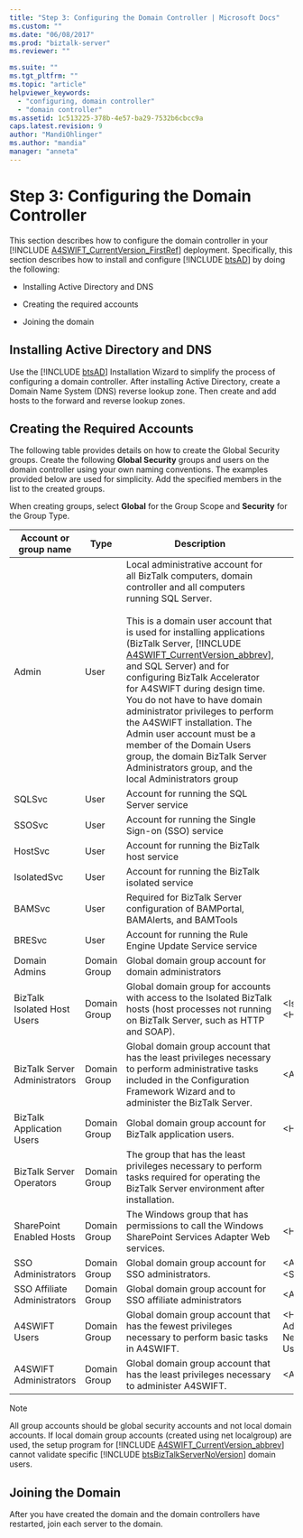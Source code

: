 ```yaml
---
title: "Step 3: Configuring the Domain Controller | Microsoft Docs"
ms.custom: ""
ms.date: "06/08/2017"
ms.prod: "biztalk-server"
ms.reviewer: ""

ms.suite: ""
ms.tgt_pltfrm: ""
ms.topic: "article"
helpviewer_keywords: 
  - "configuring, domain controller"
  - "domain controller"
ms.assetid: 1c513225-378b-4e57-ba29-7532b6cbcc9a
caps.latest.revision: 9
author: "MandiOhlinger"
ms.author: "mandia"
manager: "anneta"
---
```

# Step 3: Configuring the Domain Controller
This section describes how to configure the domain controller in your [!INCLUDE [A4SWIFT_CurrentVersion_FirstRef](../../includes/a4swift-currentversion-firstref-md.md)] deployment. Specifically, this section describes how to install and configure [!INCLUDE [btsAD](../../includes/btsad-md.md)] by doing the following:  

-   Installing Active Directory and DNS  

-   Creating the required accounts  

-   Joining the domain  

## Installing Active Directory and DNS  
 Use the [!INCLUDE [btsAD](../../includes/btsad-md.md)] Installation Wizard to simplify the process of configuring a domain controller. After installing Active Directory, create a Domain Name System (DNS) reverse lookup zone. Then create and add hosts to the forward and reverse lookup zones.  

## Creating the Required Accounts  
 The following table provides details on how to create the Global Security groups. Create the following **Global Security** groups and users on the domain controller using your own naming conventions. The examples provided below are used for simplicity. Add the specified members in the list to the created groups.  

 When creating groups, select **Global** for the Group Scope and **Security** for the Group Type.  


|     Account or group name     |     Type     |                                                                                                                                                                                                                                                                                                                          Description                                                                                                                                                                                                                                                                                                                           |                Members                |
|-------------------------------|--------------|----------------------------------------------------------------------------------------------------------------------------------------------------------------------------------------------------------------------------------------------------------------------------------------------------------------------------------------------------------------------------------------------------------------------------------------------------------------------------------------------------------------------------------------------------------------------------------------------------------------------------------------------------------------|---------------------------------------|
|             Admin             |     User     | Local administrative account for all BizTalk computers, domain controller and all computers running SQL Server.<br /><br /> This is a domain user account that is used for installing applications (BizTalk Server, [!INCLUDE [A4SWIFT_CurrentVersion_abbrev](../../includes/a4swift-currentversion-abbrev-md.md)], and SQL Server) and for configuring BizTalk Accelerator for A4SWIFT during design time. You do not have to have domain administrator privileges to perform the A4SWIFT installation. The Admin user account must be a member of the Domain Users group, the domain BizTalk Server Administrators group, and the local Administrators group |                                       |
|            SQLSvc             |     User     |                                                                                                                                                                                                                                                                                                           Account for running the SQL Server service                                                                                                                                                                                                                                                                                                           |                                       |
|            SSOSvc             |     User     |                                                                                                                                                                                                                                                                                                      Account for running the Single Sign-on (SSO) service                                                                                                                                                                                                                                                                                                      |                                       |
|            HostSvc            |     User     |                                                                                                                                                                                                                                                                                                          Account for running the BizTalk host service                                                                                                                                                                                                                                                                                                          |                                       |
|          IsolatedSvc          |     User     |                                                                                                                                                                                                                                                                                                        Account for running the BizTalk isolated service                                                                                                                                                                                                                                                                                                        |                                       |
|            BAMSvc             |     User     |                                                                                                                                                                                                                                                                                        Required for BizTalk Server configuration of BAMPortal, BAMAlerts, and BAMTools                                                                                                                                                                                                                                                                                         |                                       |
|            BRESvc             |     User     |                                                                                                                                                                                                                                                                                                   Account for running the Rule Engine Update Service service                                                                                                                                                                                                                                                                                                   |                                       |
|         Domain Admins         | Domain Group |                                                                                                                                                                                                                                                                                                     Global domain group account for domain administrators                                                                                                                                                                                                                                                                                                      |                                       |
|  BizTalk Isolated Host Users  | Domain Group |                                                                                                                                                                                                                                                       Global domain group for accounts with access to the Isolated BizTalk hosts (host processes not running on BizTalk Server, such as HTTP and SOAP).                                                                                                                                                                                                                                                        |     \<IsolatedSvc\>, \<HostSvc\>      |
| BizTalk Server Administrators | Domain Group |                                                                                                                                                                                                                                    Global domain group account that has the least privileges necessary to perform administrative tasks included in the Configuration Framework Wizard and to administer the BizTalk Server.                                                                                                                                                                                                                                    |               \<Admin\>               |
|   BizTalk Application Users   | Domain Group |                                                                                                                                                                                                                                                                                                   Global domain group account for BizTalk application users.                                                                                                                                                                                                                                                                                                   |              \<HostSvc\>              |
|   BizTalk Server Operators    | Domain Group |                                                                                                                                                                                                                                                          The group that has the least privileges necessary to perform tasks required for operating the BizTalk Server environment after installation.                                                                                                                                                                                                                                                          |                                       |
|   SharePoint Enabled Hosts    | Domain Group |                                                                                                                                                                                                                                                                              The Windows group that has permissions to call the Windows SharePoint Services Adapter Web services.                                                                                                                                                                                                                                                                              |              \<HostSvc\>              |
|      SSO Administrators       | Domain Group |                                                                                                                                                                                                                                                                                                      Global domain group account for SSO administrators.                                                                                                                                                                                                                                                                                                       |         \<Admin\>, \<SSOSvc\>         |
| SSO Affiliate Administrators  | Domain Group |                                                                                                                                                                                                                                                                                                  Global domain group account for SSO affiliate administrators                                                                                                                                                                                                                                                                                                  |               \<Admin\>               |
|         A4SWIFT Users         | Domain Group |                                                                                                                                                                                                                                                                            Global domain group account that has the fewest privileges necessary to perform basic tasks in A4SWIFT.                                                                                                                                                                                                                                                                             | \<HostSvc\>, Additional Network Users |
|    A4SWIFT Administrators     | Domain Group |                                                                                                                                                                                                                                                                                   Global domain group account that has the least privileges necessary to administer A4SWIFT.                                                                                                                                                                                                                                                                                   |               \<Admin\>               |

> [!NOTE]
>  All group accounts should be global security accounts and not local domain accounts. If local domain group accounts (created using net localgroup) are used, the setup program for [!INCLUDE [A4SWIFT_CurrentVersion_abbrev](../../includes/a4swift-currentversion-abbrev-md.md)] cannot validate specific [!INCLUDE [btsBizTalkServerNoVersion](../../includes/btsbiztalkservernoversion-md.md)] domain users.  

## Joining the Domain  
 After you have created the domain and the domain controllers have restarted, join each server to the domain.
